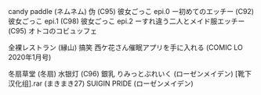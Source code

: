 candy paddle (ネムネム)
伪
(C95) 彼女ごっこ epi.0 ー初めてのエッチー
(C92) 彼女ごっこ epi.1 
(C98) 彼女ごっこ epi.2 ーすれ違う二人とメイド服エッチー
(C95) オトコのコビュッフェ



全裸レストラン (縁山)
搞笑
西ケ花さん催眠アプリを手に入れる (COMIC LO 2020年1月号) 



冬扇草堂 (冬扇)
水银灯
(C96) 銀乳 りみっとぶれいく (ローゼンメイデン) [靴下汉化组].rar
(まきまき27) SUIGIN PRIDE (ローゼンメイデン) 